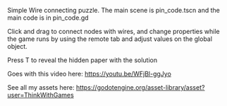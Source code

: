 Simple Wire connecting puzzle. The main scene is pin_code.tscn and the main code is in pin_code.gd

Click and drag to connect nodes with wires, and 
change properties while the game runs by using the remote tab
and adjust values on the global object. 

Press T to reveal the hidden paper with the solution

Goes with this video here: https://youtu.be/WFjBl-ggJyo

See all my assets here: https://godotengine.org/asset-library/asset?user=ThinkWithGames


